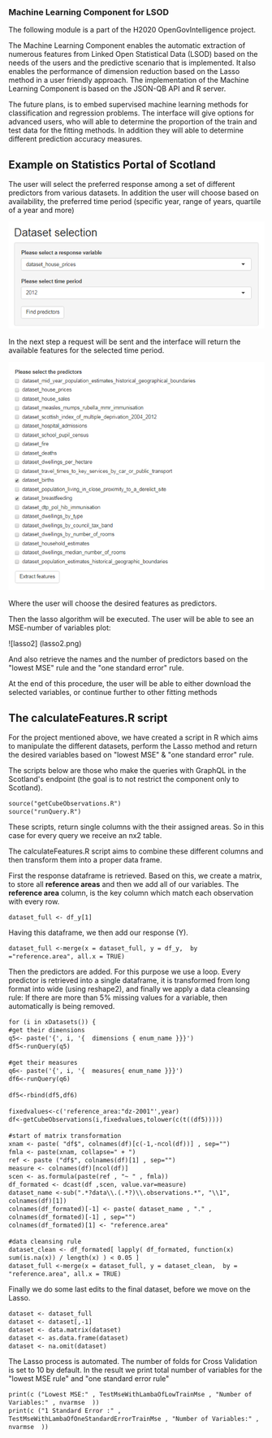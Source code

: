 ### Machine Learning Component for LSOD


The following module is a part of the H2020 OpenGovIntelligence project.

The Machine Learning Component enables the automatic extraction of numerous features from Linked Open Statistical Data (LSOD) based on the needs of the users and the predictive scenario that is implemented. It also enables the performance of dimension reduction based on the Lasso method in a user friendly approach. The implementation of the Machine Learning Component is based on the JSON-QB API and R server.

The future plans, is to embed supervised machine learning methods for classification and regression problems. The interface will give options for advanced users, who will able to determine the proportion of the train and test data for the fitting methods. In addition they will able to determine different prediction accuracy measures.

## Example on Statistics Portal of Scotland

The user will select the preferred response among a set of different predictors from various datasets. In addition the user will choose based on availability, the preferred time period (specific year, range of years, quartile of a year and more)

![ex1](ex1.png)


In the next step a request will be sent and the interface will return the available features for the selected time period.


![ex2](ex2.png)

Where the user will choose the desired features as predictors. 

Then the lasso algorithm will be executed.
The user will be able to see an MSE-number of variables plot:

![lasso2] (lasso2.png)


And also retrieve the names and the number of predictors based on the "lowest MSE" rule and the "one standard error" rule. 

At the end of this procedure, the user will be able to either download the selected variables, or continue further to other fitting methods

## The calculateFeatures.R script
For the project mentioned above, we have created a script in R which aims to manipulate the different datasets, perform the Lasso method and return the desired variables based on "lowest MSE" & "one standard error" rule. 

The scripts below are those who make the queries with GraphQL in the  Scotland's endpoint (the goal is to not restrict the component only to Scotland).

	source("getCubeObservations.R")
	source("runQuery.R")

These scripts, return single columns with the their assigned areas. So in this case for every query we receive an nx2 table. 

The calculateFeatures.R script aims to combine these different columns and then transform them into a proper  data frame. 

First the response dataframe is retrieved. Based on this, we create a matrix, to store all **reference areas** and then we add all of our variables. The **reference area** column, is the key column which match each observation with every row.

	dataset_full <- df_y[1] 

Having this dataframe, we then add our response (Y).

	dataset_full <-merge(x = dataset_full, y = df_y,  by ="reference.area", all.x = TRUE) 

Then the predictors are added. For this purpose we use a loop. Every predictor is retrieved into a single dataframe, it is transformed from long format into wide (using reshape2), and finally we apply a data cleansing rule: If there are more than 5% missing values for a variable, then automatically is being removed.

	for (i in xDatasets()) {
	#get their dimensions
    q5<- paste('{', i, '{  dimensions { enum_name }}}')
    df5<-runQuery(q5)
    
    #get their measures
    q6<- paste('{', i, '{  measures{ enum_name }}}')
    df6<-runQuery(q6)
    
    df5<-rbind(df5,df6)

    fixedvalues<-c('reference_area:"dz-2001"',year)
    df<-getCubeObservations(i,fixedvalues,tolower(c(t((df5))))) 
    
    #start of matrix transformation
    xnam <- paste( "df$", colnames(df)[c(-1,-ncol(df))] , sep="")
    fmla <- paste(xnam, collapse=" + ")
    ref <- paste ("df$", colnames(df)[1] , sep="")
    measure <- colnames(df)[ncol(df)]
    scen <- as.formula(paste(ref , "~ " , fmla))
    df_formated <- dcast(df ,scen, value.var=measure)
    dataset_name <-sub(".*?data\\.(.*?)\\.observations.*", "\\1", colnames(df)[1])
    colnames(df_formated)[-1] <- paste( dataset_name , "." , colnames(df_formated)[-1] , sep="")
    colnames(df_formated)[1] <- "reference.area"
    
    #data cleansing rule
    dataset_clean <- df_formated[ lapply( df_formated, function(x) sum(is.na(x)) / length(x) ) < 0.05 ]
    dataset_full <-merge(x = dataset_full, y = dataset_clean,  by = "reference.area", all.x = TRUE)


Finally we do some last edits to the final dataset, before we move on the Lasso.

	
    dataset <- dataset_full
    dataset <- dataset[,-1]
    dataset <- data.matrix(dataset)
    dataset <- as.data.frame(dataset)
    dataset <- na.omit(dataset)
    

The Lasso process is automated. The number of folds for Cross Validation is set to 10 by default. In the result we print total number of variables for the "lowest MSE rule" and "one standard error rule"

	
	print(c ("Lowest MSE:" , TestMseWithLambaOfLowTrainMse , "Number of Variables:" , nvarmse  ))
	print(c ("1 Standard Error :" , TestMseWithLambaOfOneStandardErrorTrainMse , "Number of Variables:" , nvarmse  ))
	    